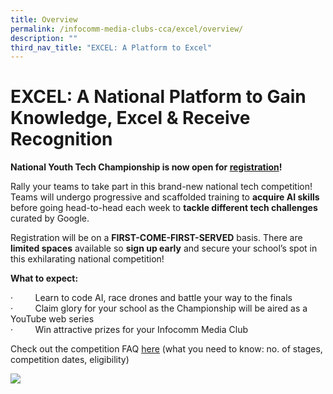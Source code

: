 ```yaml
---
title: Overview
permalink: /infocomm-media-clubs-cca/excel/overview/
description: ""
third_nav_title: "EXCEL: A Platform to Excel"
---
```

# EXCEL: A National Platform to Gain Knowledge, Excel &amp; Receive Recognition
**National Youth Tech Championship is now open for [registration](https://form.gov.sg/643654b93e8d6600117294b3)!**

Rally your teams to take part in this brand-new national tech competition! Teams will undergo progressive and scaffolded training to **acquire AI skills** before going head-to-head each week to **tackle different tech challenges** curated by Google.

  
Registration will be on a **FIRST-COME-FIRST-SERVED** basis. There are **limited spaces** available so **sign up early** and secure your school’s spot in this exhilarating national competition!

**What to expect:**

·&nbsp;&nbsp;&nbsp;&nbsp;&nbsp;&nbsp;&nbsp;&nbsp; Learn to code AI, race drones and battle your way to the finals<br>
·&nbsp;&nbsp;&nbsp;&nbsp;&nbsp;&nbsp;&nbsp;&nbsp; Claim glory for your school as the Championship will be aired as a YouTube web series
<br>·&nbsp;&nbsp;&nbsp;&nbsp;&nbsp;&nbsp;&nbsp;&nbsp; Win attractive prizes for your Infocomm Media Club


Check out the competition FAQ [here](https://codesg.imda.gov.sg/infocomm-media-clubs-cca/excel/competition-faq/) (what you need to know: no. of stages, competition dates, eligibility)

![](/images/Icmclub/(resized)%20register%20now%20edm.png)